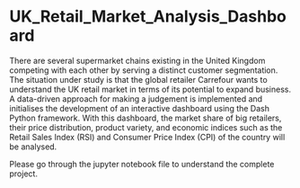# UK_Retail_Market_Analysis_Dashboard
There are several supermarket chains existing in the United Kingdom competing with each other by serving a distinct customer segmentation. The situation under study is that the global retailer Carrefour wants to understand the UK retail market in terms of its potential to expand business. A data-driven approach for making a judgement is implemented and initialises the development of an interactive dashboard using the Dash Python framework. With this dashboard, the market share of big retailers, their price distribution, product variety, and economic indices such as the Retail Sales Index (RSI) and Consumer Price Index (CPI) of the country will be analysed.


Please go through the jupyter notebook file to understand the complete project. 
